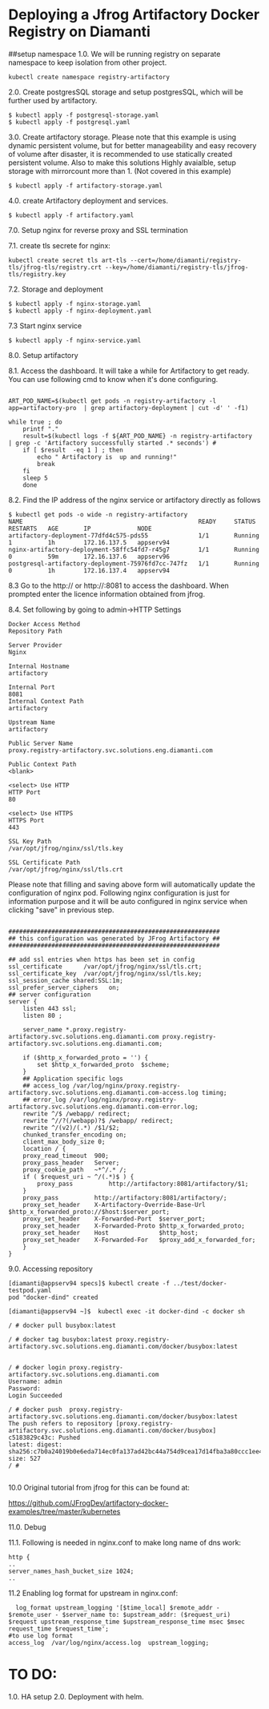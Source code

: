 
# Deploying a  Jfrog Artifactory Docker Registry on Diamanti


##setup namespace
1.0. We will be running registry on separate namespace to keep isolation from other project.
```
kubectl create namespace registry-artifactory
```

2.0. Create postgresSQL storage and setup postgresSQL, which will be further used by artifactory.
```
$ kubectl apply -f postgresql-storage.yaml
$ kubectl apply -f postgresql.yaml
```

3.0. Create artifactory storage. Please note that this example is using dynamic persistent volume, but for better manageability and easy recovery of volume after disaster, it is recommended to use statically created persistent volume. Also to make this solutions Highly avaialble, setup storage with mirrorcount more than 1. (Not covered in this example)
```
$ kubectl apply -f artifactory-storage.yaml
```

4.0. create Artifactory deployment  and services.
```
$ kubectl apply -f artifactory.yaml

```

7.0. Setup nginx for reverse proxy and SSL termination

7.1. create tls secrete for nginx:
```
kubectl create secret tls art-tls --cert=/home/diamanti/registry-tls/jfrog-tls/registry.crt --key=/home/diamanti/registry-tls/jfrog-tls/registry.key
```

7.2.  Storage and deployment
```
$ kubectl apply -f nginx-storage.yaml
$ kubectl apply -f nginx-deployment.yaml
```

7.3  Start nginx service 
```
$ kubectl apply -f nginx-service.yaml
```


8.0. Setup artifactory

8.1. Access the dashboard.
 It will take a while for Artifactory to get ready. You can use following cmd to know when it's done configuring.
```

ART_POD_NAME=$(kubectl get pods -n registry-artifactory -l app=artifactory-pro  | grep artifactory-deployment | cut -d' ' -f1)

while true ; do
	printf "." 
	result=$(kubectl logs -f ${ART_POD_NAME} -n registry-artifactory  | grep -c 'Artifactory successfully started .* seconds') # 
	if [ $result  -eq 1 ] ; then
	    echo " Artifactory is  up and running!"
	    break
	fi
	sleep 5
    done

```

8.2. Find the IP address of the nginx  service or artifactory directly as follows
```
$ kubectl get pods -o wide -n registry-artifactory
NAME                                                 READY     STATUS    RESTARTS   AGE       IP             NODE
artifactory-deployment-77dfd4c575-pds55              1/1       Running   1          1h        172.16.137.5   appserv94
nginx-artifactory-deployment-58ffc54fd7-r45g7        1/1       Running   0          59m       172.16.137.6   appserv96
postgresql-artifactory-deployment-75976fd7cc-747fz   1/1       Running   0          1h        172.16.137.4   appserv94

```

8.3 Go to the http://<nginx-IP-Address> or http://<artifactory-IP-address>:8081  to access the dashboard. When prompted enter the licence information obtained from jfrog.

8.4. Set following  by going to admin->HTTP Settings

```
Docker Access Method
Repository Path

Server Provider
Nginx

Internal Hostname  
artifactory
 
Internal Port 
8081
Internal Context Path  
artifactory
 
Upstream Name 
artifactory

Public Server Name  
proxy.registry-artifactory.svc.solutions.eng.diamanti.com
 
Public Context Path  
<blank>

<select> Use HTTP
HTTP Port 
80

<select> Use HTTPS
HTTPS Port 
443

SSL Key Path  
/var/opt/jfrog/nginx/ssl/tls.key
 
SSL Certificate Path  
/var/opt/jfrog/nginx/ssl/tls.crt
```

Please note that filling and saving above form will automatically update the configuration of nginx pod. Following nginx configuration is just for information purpose and it will be auto configured in nginx service when clicking "save" in previous step.
```

###########################################################
## this configuration was generated by JFrog Artifactory ##
###########################################################

## add ssl entries when https has been set in config
ssl_certificate      /var/opt/jfrog/nginx/ssl/tls.crt;
ssl_certificate_key  /var/opt/jfrog/nginx/ssl/tls.key;
ssl_session_cache shared:SSL:1m;
ssl_prefer_server_ciphers   on;
## server configuration
server {
    listen 443 ssl;
    listen 80 ;
    
    server_name *.proxy.registry-artifactory.svc.solutions.eng.diamanti.com proxy.registry-artifactory.svc.solutions.eng.diamanti.com;
    
    if ($http_x_forwarded_proto = '') {
        set $http_x_forwarded_proto  $scheme;
    }
    ## Application specific logs
    ## access_log /var/log/nginx/proxy.registry-artifactory.svc.solutions.eng.diamanti.com-access.log timing;
    ## error_log /var/log/nginx/proxy.registry-artifactory.svc.solutions.eng.diamanti.com-error.log;
    rewrite ^/$ /webapp/ redirect;
    rewrite ^//?(/webapp)?$ /webapp/ redirect;
    rewrite ^/(v2)/(.*) /$1/$2;
    chunked_transfer_encoding on;
    client_max_body_size 0;
    location / {
    proxy_read_timeout  900;
    proxy_pass_header   Server;
    proxy_cookie_path   ~*^/.* /;
    if ( $request_uri ~ ^/(.*)$ ) {
        proxy_pass          http://artifactory:8081/artifactory/$1;
    }
    proxy_pass          http://artifactory:8081/artifactory/;
    proxy_set_header    X-Artifactory-Override-Base-Url $http_x_forwarded_proto://$host:$server_port;
    proxy_set_header    X-Forwarded-Port  $server_port;
    proxy_set_header    X-Forwarded-Proto $http_x_forwarded_proto;
    proxy_set_header    Host              $http_host;
    proxy_set_header    X-Forwarded-For   $proxy_add_x_forwarded_for;
    }
}

```

9.0. Accessing repository
```
[diamanti@appserv94 specs]$ kubectl create -f ../test/docker-testpod.yaml
pod "docker-dind" created

[diamanti@appserv94 ~]$  kubectl exec -it docker-dind -c docker sh

/ # docker pull busybox:latest

/ # docker tag busybox:latest proxy.registry-artifactory.svc.solutions.eng.diamanti.com/docker/busybox:latest


/ # docker login proxy.registry-artifactory.svc.solutions.eng.diamanti.com
Username: admin
Password:
Login Succeeded

/ # docker push  proxy.registry-artifactory.svc.solutions.eng.diamanti.com/docker/busybox:latest
The push refers to repository [proxy.registry-artifactory.svc.solutions.eng.diamanti.com/docker/busybox]
c5183829c43c: Pushed
latest: digest: sha256:c7b0a24019b0e6eda714ec0fa137ad42bc44a754d9cea17d14fba3a80ccc1ee4 size: 527
/ #


```

10.0 Original tutorial from jfrog for this can be found at:

https://github.com/JFrogDev/artifactory-docker-examples/tree/master/kubernetes



11.0. Debug

 11.1. Following is needed in nginx.conf to make long name of dns work:
```
http {
..
server_names_hash_bucket_size 1024;
..
```


11.2 Enabling log format for upstream in nginx.conf:
```
  log_format upstream_logging '[$time_local] $remote_addr - $remote_user - $server_name to: $upstream_addr: ($request_uri) $request upstream_response_time $upstream_response_time msec $msec request_time $request_time';
#to use log format 
access_log  /var/log/nginx/access.log  upstream_logging;
```



# TO DO:
1.0. HA setup
2.0. Deployment with helm.


